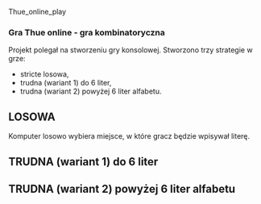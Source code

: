 Thue_online_play

### Gra Thue online - gra kombinatoryczna
Projekt polegał na stworzeniu gry konsolowej.
Stworzono trzy strategie w grze:
* stricte losowa,
* trudna (wariant 1) do 6 liter,
* trudna (wariant 2) powyżej 6 liter alfabetu.

## LOSOWA
Komputer losowo wybiera miejsce, w które gracz będzie wpisywał literę.

## TRUDNA (wariant 1) do 6 liter

## TRUDNA (wariant 2) powyżej 6 liter alfabetu

